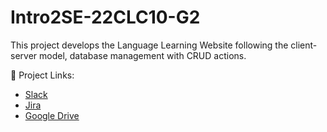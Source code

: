 # Intro2SE-22CLC10-G2
This project develops the Language Learning Website following the client-server model, database management with CRUD actions.

👀 Project Links:
- [Slack](https://intro2se22clc-3ke4572.slack.com)
- [Jira](https://intro2se-22clc10-g2.atlassian.net/)
- [Google Drive](https://drive.google.com/drive/folders/1IJCrE9oIxi9EIVk8QE7v2QrM_pW0cunK?usp=sharing)

